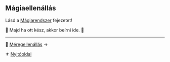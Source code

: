 ## Mágiaellenállás

Lásd a [Mágiarendszer](100_magiarendszer.md) fejezetet!

🚧 Majd ha ott kész, akkor beírni ide. 🚧

---

🔗 [Méregellenállás](010_10_05_meregellenallas.md) →

⚜️ [Nyitóoldal](start.md#1-karakteralkot%C3%A1s)
